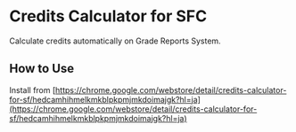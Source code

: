 # Credits Calculator for SFC
 Calculate credits automatically on Grade Reports System.
## How to Use
 Install from
 [https://chrome.google.com/webstore/detail/credits-calculator-for-sf/hedcamhihmelkmkblpkpmjmkdoimajgk?hl=ja](https://chrome.google.com/webstore/detail/credits-calculator-for-sf/hedcamhihmelkmkblpkpmjmkdoimajgk?hl=ja)
